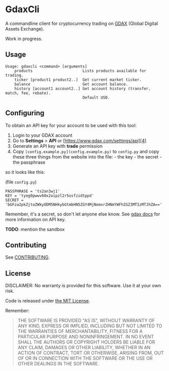 # GdaxCli

A commandline client for cryptocurrency trading on [GDAX][1] (Global Digital Assets Exchange).

Work in progress.

## Usage

```
Usage: gdaxcli <command> [arguments]
    products                      Lists products available for trading.
    ticker [product1 product2..]  Get current market ticker.
    balance                       Get account balance.
    history [account1 account2..] Get account history (transfer, match, fee, rebate).
                                  Default USD.
```

## Configuring

To obtain an API key for your account to be used with this tool:

  1. Login to your GDAX account
  2. Go to **Settings** > **API** or [https://www.gdax.com/settings/api][4]
  3. Generate an API key with **trade** permission
  4. Copy `[config.example.py](config.example.py)` to `config.py` and copy these three things from
  the website into the file:
    - the key
    - the secret
    - the passphrase

so it looks like this:

(file `config.py`)
```
PASSPHRASE = 'ts2an3wj1'
KEY = 'tyeg0pwwv60x2oipzl2r5osfzidtppd'
SECRET = 'bGFza2pkZjtoZWkyODM5NHkybGtmbHN5ZGY4MjNomxrZHNmYWFhZGZ3MTIzMTJhZA=='
```

Remember, it's a secret, so don't let anyone else know. See [gdax docs][5] for more information on
API key.

**TODO**: mention the sandbox

## Contributing

See [CONTRIBUTING][3].

## License

DISCLAIMER: No warranty is provided for this software. Use it at your own risk.

Code is released under [the MIT License][2].

Remember:

> THE SOFTWARE IS PROVIDED "AS IS", WITHOUT WARRANTY OF ANY KIND, EXPRESS OR
> IMPLIED, INCLUDING BUT NOT LIMITED TO THE WARRANTIES OF MERCHANTABILITY,
> FITNESS FOR A PARTICULAR PURPOSE AND NONINFRINGEMENT. IN NO EVENT SHALL THE
> AUTHORS OR COPYRIGHT HOLDERS BE LIABLE FOR ANY CLAIM, DAMAGES OR OTHER
> LIABILITY, WHETHER IN AN ACTION OF CONTRACT, TORT OR OTHERWISE, ARISING FROM,
> OUT OF OR IN CONNECTION WITH THE SOFTWARE OR THE USE OR OTHER DEALINGS IN THE
> SOFTWARE.

[1]: https://www.gdax.com/
[2]: https://choosealicense.com/licenses/mit/
[3]: CONTRIBUTING.md
[4]: https://www.gdax.com/settings/api
[5]: https://docs.gdax.com/#generating-an-api-key
[6]: https://public.sandbox.gdax.com

